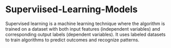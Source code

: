 # Superviised-Learning-Models
Supervised learning is a machine learning technique where the algorithm is trained on a dataset with both input features (independent variables) and corresponding output labels (dependent variables). It uses labeled datasets to train algorithms to predict outcomes and recognize patterns.
